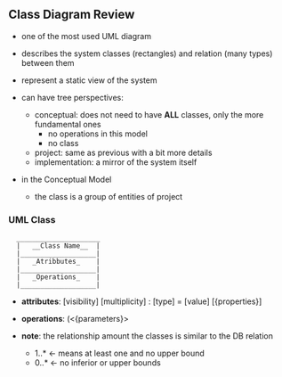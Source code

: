 ## Class Diagram Review
- one of the most used UML diagram
- describes the system classes (rectangles) and relation (many types) between them

- represent a static view of the system

- can have tree perspectives:
  * conceptual: does not need to have __ALL__ classes, only the more fundamental ones
    + no operations in this model
    + no class 
  * project: same as previous with a bit more details
  * implementation: a mirror of the system itself

- in the Conceptual Model
  * the class is a group of entities of project

### UML Class
```
  _____________________
  |   __Class Name__  |
  |___________________|
  |   _Atribbutes_    |
  |___________________|
  |   _Operations_    |
  |___________________|
```

- __attributes__: [visibility] <name> [multiplicity] : [type] = [value] [{properties}]

- __operations__: <name>(<{parameters}>

- **note**: the relationship amount the classes is similar to the DB relation
  * 1..\* <- means at least one and no upper bound
  * 0..\* <- no inferior or upper bounds

